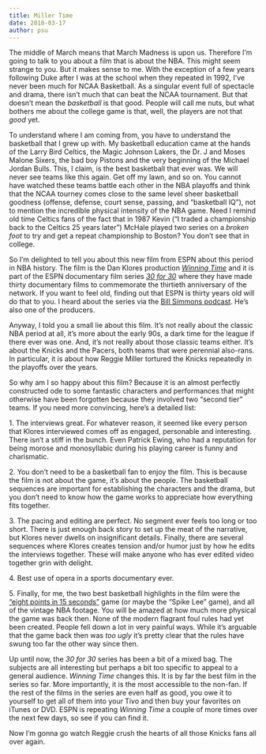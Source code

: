 ```yaml
---
title: Miller Time
date: 2010-03-17
author: psu
---
```


<p>The middle of March means that March Madness is upon us. Therefore I&#8217;m going to talk to you about a film that is about the NBA. This might seem strange to you. But it makes sense to me. With the exception of a few years following Duke after I was at the school when they repeated in 1992, I&#8217;ve never been much for NCAA Basketball. As a singular event full of spectacle and drama, there isn&#8217;t much that can beat the NCAA tournament. But that doesn&#8217;t mean the <em>basketball</em> is that good. People will call me nuts, but what bothers me about the college game is that, well, the players are not that <em>good</em> yet.<br />
<span id="more-2410"></span></p>
<p>To understand where I am coming from, you have to understand the basketball that I grew up with. My basketball education came at the hands of the Larry Bird Celtics, the Magic Johnson Lakers, the Dr. J and Moses Malone Sixers, the bad boy Pistons and the very beginning of the Michael Jordan Bulls. This, I claim, is the best basketball that ever was. We will never see teams like this again. Get off my lawn, and so on. You cannot have watched these teams battle each other in the NBA playoffs and think that the NCAA tourney comes close to the same level sheer basketball goodness (offense, defense, court sense, passing, and &#8220;basketball IQ&#8221;), not to mention the incredible physical intensity of the NBA game. Need I remind old time Celtics fans of the fact that in 1987 Kevin (&#8220;I traded a championship back to the Celtics 25 years later&#8221;) McHale played two series on a <em>broken foot</em> to try and get a repeat championship to Boston? You don&#8217;t see that in college.</p>
<p>So I&#8217;m delighted to tell you about this new film from ESPN about this period in NBA history. The film is the Dan Klores production <a href="http://itunes.apple.com/WebObjects/MZStore.woa/wa/viewTVSeason?i=361665337&amp;id=333226176&amp;s=143441"><em>Winning Time</em></a> and it is part of the ESPN documentary film series <a href="http://30for30.espn.com/"><em>30 for 30</em></a> where they have made thirty documentary films to commemorate the thirtieth anniversary of the network. If you want to feel old, finding out that ESPN is thirty years old will do that to you. I heard about the series via the <a href="http://sports.espn.go.com/espn/page2/simmons/">Bill Simmons podcast</a>. He&#8217;s also one of the producers.</p>
<p>Anyway, I told you a small lie about this film. It&#8217;s not really about the classic NBA period at all, it&#8217;s more about the early 90s, a dark time for the league if there ever was one. And, it&#8217;s not really about those classic teams either. It&#8217;s about the Knicks and the Pacers, both teams that were perennial also-rans. In particular, it is about how Reggie Miller tortured the Knicks repeatedly in the playoffs over the years.</p>
<p>So why am I so happy about this film? Because it is an almost perfectly constructed ode to some fantastic characters and performances that might otherwise have been forgotten because they involved two &#8220;second tier&#8221; teams. If you need more convincing, here&#8217;s a detailed list:</p>
<p>1. The interviews great. For whatever reason, it seemed like every person that Klores interviewed comes off as engaged, personable and interesting. There isn&#8217;t a stiff in the bunch. Even Patrick Ewing, who had a reputation for being morose and monosyllabic during his playing career is funny and charismatic.</p>
<p>2. You don&#8217;t need to be a basketball fan to enjoy the film. This is because the film is not about the game, it&#8217;s about the people. The basketball sequences are important for establishing the characters and the drama, but you don&#8217;t need to know how the game works to appreciate how everything fits together.</p>
<p>3. The pacing and editing are perfect. No segment ever feels too long or too short. There is just enough back story to set up the meat of the narrative, but Klores never dwells on insignificant details. Finally, there are several sequences where Klores creates tension and/or humor just by how he edits the interviews together. These will make anyone who has ever edited video together grin with delight.</p>
<p>4. Best use of opera in a sports documentary ever.</p>
<p>5. Finally, for me, the two best basketball highlights in the film were the <a href="http://www.wikio.com/video/1304007">&#8220;eight points in 15 seconds&#8221;</a> game (or maybe the &#8220;Spike Lee&#8221; game), and all of the vintage NBA footage. You will be amazed at how much more physical the game was back then. None of the modern flagrant foul rules had yet been created. People fell down a lot in very painful ways. While it&#8217;s arguable that the game back then was <em>too ugly</em> it&#8217;s pretty clear that the rules have swung too far the other way since then.</p>
<p>Up until now, the <em>30 for 30</em> series has been a bit of a mixed bag. The subjects are all interesting but perhaps a bit too specific to appeal to a general audience. <em>Winning Time</em> changes this. It is by far the best film in the series so far. More importantly, it is the most accessible to the non-fan. If the rest of the films in the series are even half as good, you owe it to yourself to get all of them into your Tivo and then buy your favorites on iTunes or DVD. ESPN is repeating <em>Winning Time</em> a couple of more times over the next few days, so see if you can find it.</p>
<p>Now I&#8217;m gonna go watch Reggie crush the hearts of all those Knicks fans all over again.</p>
